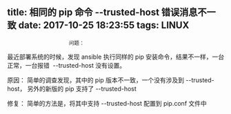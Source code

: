 title: 相同的 pip 命令 --trusted-host 错误消息不一致
date: 2017-10-25 18:23:55
tags: LINUX
---


						问题：
最近部署系统的时候，发现 ansible 执行同样的 pip 安装命令，结果不一样，一台正常，一台报错  --trusted-host 没有设置。

原因：
简单的调查发现，其中的 pip 版本不一致，一个没有涉及到 --trusted-host， 另外的新版的 pip 支持了 --trusted-host

修复：
简单的方法是，将其中支持 --trusted-host 配置到 pip.conf 文件中


                                   